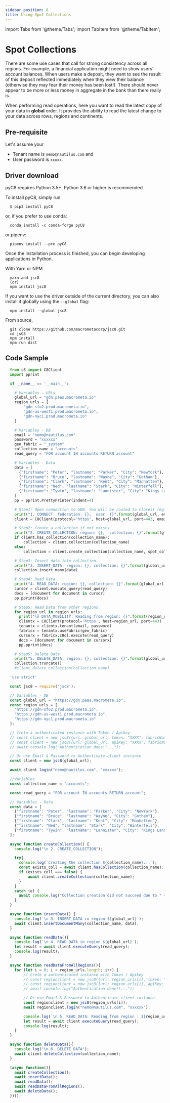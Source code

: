 ```yaml
---
sidebar_position: 6
title: Using Spot Collections
---
```


import Tabs from '@theme/Tabs';
import TabItem from '@theme/TabItem';

# Spot Collections

There are some use cases that call for strong consistency across all regions. For example, a financial application might need to show users' account balances. When users make a deposit, they want to see the result of this deposit reflected immediately when they view their balance (otherwise they may fear their money has been lost!). There should never appear to be more or less money in aggregate in the bank than there really is. 

When performing read operations, here you want to read the latest copy of your data in **global** order. It provides the ability to read the latest change to your data across rows, regions and continents.

## Pre-requisite

Let's assume your

* Tenant name is `nemo@nautilus.com` and
* User password is `xxxxx`.

## Driver download

<Tabs groupId="operating-systems">
<TabItem value="py" label="Python">

  pyC8 requires Python 3.5+. Python 3.6 or higher is recommended

  To install pyC8, simply run

      $ pip3 install pyC8

  or, if you prefer to use conda:

      conda install -c conda-forge pyC8

  or pipenv:

      pipenv install --pre pyC8

  Once the installation process is finished, you can begin developing applications in Python.

</TabItem>
<TabItem value="js" label="Javascript">

  With Yarn or NPM

      yarn add jsc8
      (or)
      npm install jsc8

  If you want to use the driver outside of the current directory, you can also install it globally using the `--global` flag:

      npm install --global jsc8

  From source,

      git clone https://github.com/macrometacorp/jsc8.git
      cd jsC8
      npm install
      npm run dist

</TabItem>
</Tabs>  

## Code Sample

<Tabs groupId="operating-systems">
<TabItem value="py" label="Python">

```py
  from c8 import C8Client
  import pprint

  if __name__ == '__main__':

    # Variables - URLs
    global_url = "gdn.paas.macrometa.io"
    region_urls = [
        "gdn-sfo2.prod.macrometa.io",
        "gdn-us-west1.prod.macrometa.io",
        "gdn-nyc1.prod.macrometa.io"
    ]

    # Variables - DB
    email = "nemo@nautilus.com"
    password = "xxxxxx"
    geo_fabric = "_system"
    collection_name = "accounts"
    read_query = "FOR account IN accounts RETURN account"

    # Variables - Data
    data = [
      {"firstname": "Peter", "lastname": "Parker", "City": "NewYork"},
      {"firstname": "Bruce", "lastname": "Wayne", "City": "Gotham"},
      {"firstname": "Clark", "lastname": "Kent", "City": "Manhatten"},
      {"firstname": "Ned", "lastname": "Stark", "City": "Winterfell"},
      {"firstname": "Tywin", "lastname": "Lannister", "City": "Kings Landing"},
    ]
    pp = pprint.PrettyPrinter(indent=4)

    # Step1: Open connection to GDN. You will be routed to closest region.
    print("1. CONNECT: federation: {},  user: {}".format(global_url, email))
    client = C8Client(protocol='https', host=global_url, port=443, email=email, password=password, geofabric=geo_fabric)

    # Step2: Create a collection if not exists
    print("2. CREATE_COLLECTION: region: {},  collection: {}".format(global_url, collection_name))
    if client.has_collection(collection_name):
        collection = client.collection(collection_name)
    else:
        collection = client.create_collection(collection_name, spot_collection=True)

    # Step3: Insert data into collection.
    print("3. INSERT_DATA: region: {}, collection: {}".format(global_url, collection_name))
    collection.insert_many(data)

    # Step4: Read Data
    print("4. READ_DATA: region: {}, collection: {}".format(global_url, collection_name))
    cursor = client.execute_query(read_query)
    docs = [document for document in cursor]
    pp.pprint(docs)

    # Step5: Read Data from other regions.
    for region_url in region_urls:
      print("\n DATA_MOBILITY: Reading from region: {}".format(region_url))
      clientx = C8Client(protocol='https', host=region_url, port=443)
      tenantx = clientx.tenant(email, password)
      fabricx = tenantx.useFabric(geo_fabric)
      cursorx = fabricx.c8ql.execute(read_query)
      docs = [document for document in cursorx]
      pp.pprint(docs)

    # Step5: Delete Data
    print("5. DELETE_DATA: region: {}, collection: {}".format(global_url, collection_name))
    collection.truncate()
    #client.delete_collection(collection_name)
```

</TabItem>
<TabItem value="js" label="Javascript">

```js
  'use strict'

  const jsc8 = require('jsc8');

  // Variables - DB
  const global_url = "https://gdn.paas.macrometa.io";
  const region_urls = [
    "https://gdn-sfo2.prod.macrometa.io",
    "https://gdn-us-west1.prod.macrometa.io",
    "https://gdn-nyc1.prod.macrometa.io"
  ];

  // Crete a authenticated instance with Token / Apikey
  // const client = new jsc8({url: global_url, token: "XXXX", fabricName: '_system'});
  // const client = new jsc8({url: global_url, apiKey: "XXXX", fabricName: '_system'});
  // await console.log("Authentication done!!...");

  // Or use Email & Password to Authenticate client instance
  const client = new jsc8(global_url);

  await client.login("nemo@nautilus.com", "xxxxxx");

  //Variables
  const collection_name = "accounts";

  const read_query = "FOR account IN accounts RETURN account";

  // Variables - Data
  const data = [
    {"firstname": "Peter", "lastname": "Parker", "City": "NewYork"},
    {"firstname": "Bruce", "lastname": "Wayne", "City": "Gotham"},
    {"firstname": "Clark", "lastname": "Kent", "City": "Manhatten"},
    {"firstname": "Ned", "lastname": "Stark", "City": "Winterfell"},
    {"firstname": "Tywin", "lastname": "Lannister", "City": "Kings Landing"},
  ];

  async function createCollection() {
    console.log("\n 2. CREATE_COLLECTION");

    try{
      console.log(`Creating the collection ${collection_name}...`);
      const exists_coll = await client.hasCollection(collection_name);
      if (exists_coll === false) {
          await client.createCollection(collection_name);
      }
    }
    catch (e) {
      await console.log("Collection creation did not succeed due to " + e);
    }
  }

  async function insertData() {
    console.log(`\n 3. INSERT_DATA in region ${global_url}`);
    await client.insertDocumentMany(collection_name, data);
  }

  async function readData(){
    console.log(`\n 4. READ_DATA in region ${global_url}`);
    let result = await client.executeQuery(read_query);
    console.log(result);
  }

  async function readDataFromAllRegions(){
    for (let i = 0; i < region_urls.length; i++) { 
        // Crete a authenticated instance with Token / Apikey
        // const regionclient = new jsc8({url: region_urls[i], token: "XXXX", fabricName: '_system'});
        // const regionclient = new jsc8({url: region_urls[i], apiKey: "XXXX", fabricName: '_system'});
        // await console.log("Authentication done!!...");

        // Or use Email & Password to Authenticate client instance
        const regionclient = new jsc8(region_urls[i]);
        await regionclient.login("nemo@nautilus.com", "xxxxxx");

        console.log(`\n 5. READ_DATA: Reading from region : ${region_urls[i]}`);
        let result = await client.executeQuery(read_query);
        console.log(result);
    }
  }

  async function deleteData(){
    console.log("\n 6. DELETE_DATA");
    await client.deleteCollection(collection_name);
  }

  (async function(){
    await createCollection();
    await insertData();
    await readData();
    await readDataFromAllRegions();
    await deleteData();
  })();
```

</TabItem>
</Tabs>  
